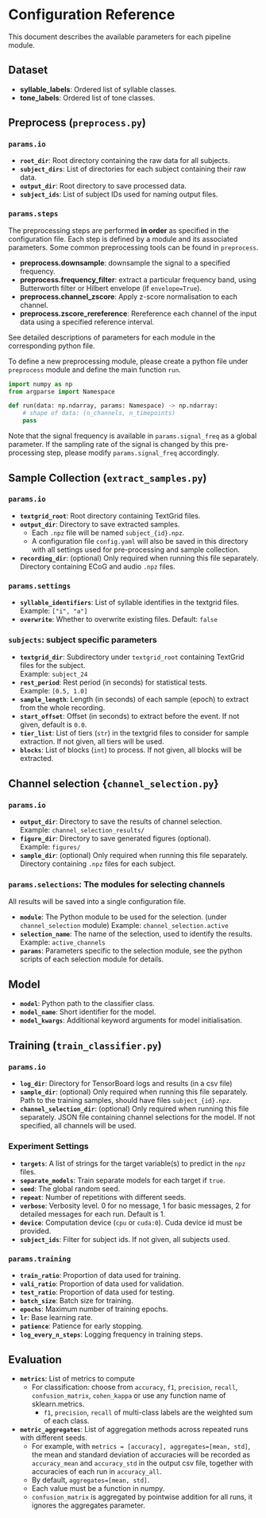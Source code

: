 # Configuration Reference

This document describes the available parameters for each pipeline module.

## Dataset
- **syllable_labels**: Ordered list of syllable classes.
- **tone_labels**: Ordered list of tone classes.

## Preprocess (`preprocess.py`)
### **`params.io`**
- **`root_dir`**: Root directory containing the raw data for all subjects.  
- **`subject_dirs`**: List of directories for each subject containing their raw data.
- **`output_dir`**: Root directory to save processed data. 
- **`subject_ids`**: List of subject IDs used for naming output files. 
### **`params.steps`**
The preprocessing steps are performed **in order** as specified in the configuration file. Each step is defined by a module and its associated parameters. Some common preprocessing tools can be found in `preprocess`. 
- **preprocess.downsample**: downsample the signal to a specified frequency.
- **preprocess.frequency_filter**: extract a particular frequency band, using Butterworth filter or Hilbert envelope (if `envelope=True`). 
- **preprocess.channel_zscore**: Apply z-score normalisation to each channel.
- **preprocess.zscore_rereference**: Rereference each channel of the input data using a specified reference interval.

See detailed descriptions of parameters for each module in the corresponding python file.

To define a new preprocessing module, please create a python file under `preprocess` module and define the main function `run`.
```python
import numpy as np
from argparse import Namespace

def run(data: np.ndarray, params: Namespace) -> np.ndarray:
    # shape of data: (n_channels, n_timepoints)
    pass
```

Note that the signal frequency is available in `params.signal_freq` as a global parameter. If the sampling rate of the signal is changed by this pre-processing step, please modify `params.signal_freq` accordingly.

## Sample Collection (`extract_samples.py`)
### **`params.io`**
- **`textgrid_root`**: Root directory containing TextGrid files.
- **`output_dir`**: Directory to save extracted samples.
    - Each `.npz` file will be named `subject_{id}.npz`.
    - A configuration file `config.yaml` will also be saved in this directory with all settings used for pre-processing and sample collection.
- **`recording_dir`**: (optional) Only required when running this file separately. Directory containing ECoG and audio `.npz` files.
### **`params.settings`**
- **`syllable_identifiers`**: List of syllable identifies in the textgrid files.
    Example: `["i", "a"]`
- **`overwrite`**: Whether to overwrite existing files. Default: `false`
### **`subjects`**: subject specific parameters
- **`textgrid_dir`**: Subdirectory under `textgrid_root` containing TextGrid files for the subject.  
    Example: `subject_24`
- **`rest_period`**: Rest period (in seconds) for statistical tests.  
Example: `[0.5, 1.0]`
- **`sample_length`**: Length (in seconds) of each sample (epoch) to extract from the whole recording.
- **`start_offset`**: Offset (in seconds) to extract before the event. If not given, default is `0.0`.
- **`tier_list`**: List of tiers (`str`) in the textgrid files to consider for sample extraction. If not given, all tiers will be used.
- **`blocks`**: List of blocks (`int`) to process. If not given, all blocks will be extracted.

## Channel selection {`channel_selection.py`}
### **`params.io`**
- **`output_dir`**: Directory to save the results of channel selection.  
Example: `channel_selection_results/`
- **`figure_dir`**: Directory to save generated figures (optional).  
Example: `figures/`
- **`sample_dir`**: (optional) Only required when running this file separately. Directory containing `.npz` files for each subject.
### **`params.selections`**: The modules for selecting channels
All results will be saved into a single configuration file. 
- **`module`**: The Python module to be used for the selection. (under `channel_selection` module)
    Example: `channel_selection.active`
- **`selection_name`**: The name of the selection, used to identify the results.  
    Example: `active_channels`
- **`params`**: Parameters specific to the selection module, see the python scripts of each selection module for details.

## Model
- **`model`**: Python path to the classifier class.
- **`model_name`**: Short identifier for the model.
- **`model_kwargs`**: Additional keyword arguments for model initialisation.

## Training (`train_classifier.py`)
### **`params.io`**
- **`log_dir`**: Directory for TensorBoard logs and results (in a csv file)
- **`sample_dir`**: (optional) Only required when running this file separately. Path to the training samples, should have files `subject_{id}.npz`. 
- **`channel_selection_dir`**: (optional) Only required when running this file separately. JSON file containing channel selections for the model. If not specified, all channels will be used.
### Experiment Settings
- **`targets`**: A list of strings for the target variable(s) to predict in the `npz` files.
- **`separate_models`**: Train separate models for each target if `true`.
- **`seed`**: The global random seed.
- **`repeat`**: Number of repetitions with different seeds.
- **`verbose`**: Verbosity level. 0 for no message, 1 for basic messages, 2 for detailed messages for each run. Default is 1.
- **`device`**: Computation device (`cpu` or `cuda:0`). Cuda device id must be provided.
- **`subject_ids`**: Filter for subject ids. If not given, all subjects used.
### **`params.training`**
- **`train_ratio`**: Proportion of data used for training.
- **`vali_ratio`**: Proportion of data used for validation.
- **`test_ratio`**: Proportion of data used for testing.
- **`batch_size`**: Batch size for training.
- **`epochs`**: Maximum number of training epochs.
- **`lr`**: Base learning rate.
- **`patience`**: Patience for early stopping.
- **`log_every_n_steps`**: Logging frequency in training steps.

## Evaluation
- **`metrics`**: List of metrics to compute 
    - For classification: choose from `accuracy`, `f1`, `precision`, `recall`, `confusion_matrix`, `cohen_kappa` or use any function name of sklearn.metrics.
        - `f1`, `precision`, `recall` of multi-class labels are the weighted sum of each class.
- **`metric_aggregates`**: List of aggregation methods across repeated runs with different seeds.
    - For example, with `metrics = [accuracy], aggregates=[mean, std]`, the mean and standard deviation of accuracies will be recorded as `accuracy_mean` and `accuracy_std` in the output csv file, together with accuracies of each run in `accuracy_all`.
    - By default, `aggregates=[mean, std]`. 
    - Each value must be a function in numpy.
    - `confusion_matrix` is aggregated by pointwise addition for all runs, it ignores the aggregates parameter.
